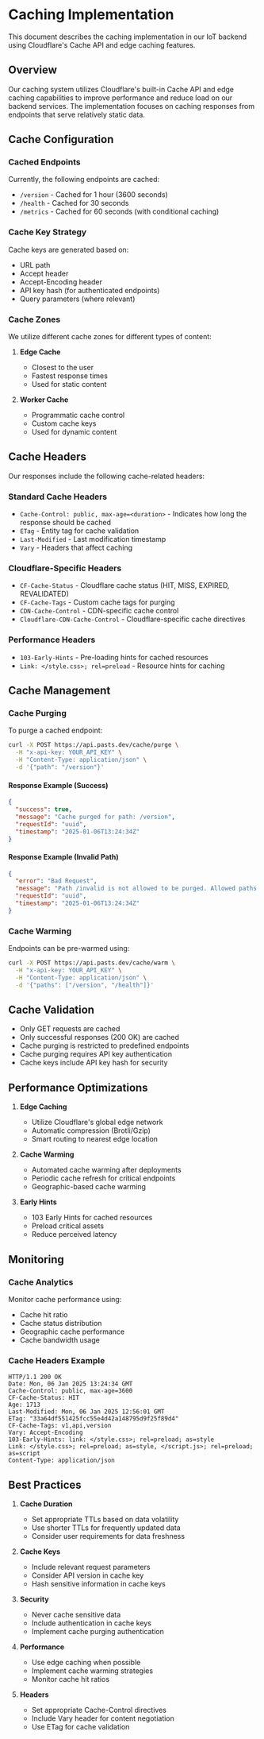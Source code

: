 # Caching Implementation

This document describes the caching implementation in our IoT backend using Cloudflare's Cache API and edge caching features.

## Overview

Our caching system utilizes Cloudflare's built-in Cache API and edge caching capabilities to improve performance and reduce load on our backend services. The implementation focuses on caching responses from endpoints that serve relatively static data.

## Cache Configuration

### Cached Endpoints

Currently, the following endpoints are cached:

- `/version` - Cached for 1 hour (3600 seconds)
- `/health` - Cached for 30 seconds
- `/metrics` - Cached for 60 seconds (with conditional caching)

### Cache Key Strategy

Cache keys are generated based on:
- URL path
- Accept header
- Accept-Encoding header
- API key hash (for authenticated endpoints)
- Query parameters (where relevant)

### Cache Zones

We utilize different cache zones for different types of content:

1. **Edge Cache**
   - Closest to the user
   - Fastest response times
   - Used for static content

2. **Worker Cache**
   - Programmatic cache control
   - Custom cache keys
   - Used for dynamic content

## Cache Headers

Our responses include the following cache-related headers:

### Standard Cache Headers
- `Cache-Control: public, max-age=<duration>` - Indicates how long the response should be cached
- `ETag` - Entity tag for cache validation
- `Last-Modified` - Last modification timestamp
- `Vary` - Headers that affect caching

### Cloudflare-Specific Headers
- `CF-Cache-Status` - Cloudflare cache status (HIT, MISS, EXPIRED, REVALIDATED)
- `CF-Cache-Tags` - Custom cache tags for purging
- `CDN-Cache-Control` - CDN-specific cache control
- `Cloudflare-CDN-Cache-Control` - Cloudflare-specific cache directives

### Performance Headers
- `103-Early-Hints` - Pre-loading hints for cached resources
- `Link: </style.css>; rel=preload` - Resource hints for caching

## Cache Management

### Cache Purging

To purge a cached endpoint:

```bash
curl -X POST https://api.pasts.dev/cache/purge \
  -H "x-api-key: YOUR_API_KEY" \
  -H "Content-Type: application/json" \
  -d '{"path": "/version"}'
```

#### Response Example (Success)
```json
{
  "success": true,
  "message": "Cache purged for path: /version",
  "requestId": "uuid",
  "timestamp": "2025-01-06T13:24:34Z"
}
```

#### Response Example (Invalid Path)
```json
{
  "error": "Bad Request",
  "message": "Path /invalid is not allowed to be purged. Allowed paths: /version, /health, /metrics",
  "requestId": "uuid",
  "timestamp": "2025-01-06T13:24:34Z"
}
```

### Cache Warming

Endpoints can be pre-warmed using:

```bash
curl -X POST https://api.pasts.dev/cache/warm \
  -H "x-api-key: YOUR_API_KEY" \
  -H "Content-Type: application/json" \
  -d '{"paths": ["/version", "/health"]}'
```

## Cache Validation

- Only GET requests are cached
- Only successful responses (200 OK) are cached
- Cache purging is restricted to predefined endpoints
- Cache purging requires API key authentication
- Cache keys include API key hash for security

## Performance Optimizations

1. **Edge Caching**
   - Utilize Cloudflare's global edge network
   - Automatic compression (Brotli/Gzip)
   - Smart routing to nearest edge location

2. **Cache Warming**
   - Automated cache warming after deployments
   - Periodic cache refresh for critical endpoints
   - Geographic-based cache warming

3. **Early Hints**
   - 103 Early Hints for cached resources
   - Preload critical assets
   - Reduce perceived latency

## Monitoring

### Cache Analytics

Monitor cache performance using:
- Cache hit ratio
- Cache status distribution
- Geographic cache performance
- Cache bandwidth usage

### Cache Headers Example

```http
HTTP/1.1 200 OK
Date: Mon, 06 Jan 2025 13:24:34 GMT
Cache-Control: public, max-age=3600
CF-Cache-Status: HIT
Age: 1713
Last-Modified: Mon, 06 Jan 2025 12:56:01 GMT
ETag: "33a64df551425fcc55e4d42a148795d9f25f89d4"
CF-Cache-Tags: v1,api,version
Vary: Accept-Encoding
103-Early-Hints: link: </style.css>; rel=preload; as=style
Link: </style.css>; rel=preload; as=style, </script.js>; rel=preload; as=script
Content-Type: application/json
```

## Best Practices

1. **Cache Duration**
   - Set appropriate TTLs based on data volatility
   - Use shorter TTLs for frequently updated data
   - Consider user requirements for data freshness

2. **Cache Keys**
   - Include relevant request parameters
   - Consider API version in cache key
   - Hash sensitive information in cache keys

3. **Security**
   - Never cache sensitive data
   - Include authentication in cache keys
   - Implement cache purging authentication

4. **Performance**
   - Use edge caching when possible
   - Implement cache warming strategies
   - Monitor cache hit ratios

5. **Headers**
   - Set appropriate Cache-Control directives
   - Include Vary header for content negotiation
   - Use ETag for cache validation
